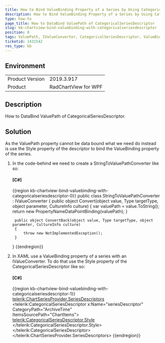 ```yaml
---
title: How to Bind ValueBinding Property of a Series by Using CategoricalSeriesDescriptor
description: How to Bind ValueBinding Property of a Series by Using CategoricalSeriesDescriptor.
type: how-to
page_title: How to DataBind ValuePath of CategoricalSeriesDescriptor 
slug: kb-chartview-bind-valuebinding-with-categoricalseriesdescriptor
position: 0
tags: ValuePath, IValueConverter, CategoricalSeriesDescriptor, ValueBinding
ticketid: 1431542
res_type: kb
---
```


## Environment
<table>
	<tbody>
		<tr>
			<td>Product Version</td>
			<td>2019.3.917</td>
		</tr>
		<tr>
			<td>Product</td>
			<td>RadChartView for WPF</td>
		</tr>
	</tbody>
</table>

## Description

How to DataBind ValuePath of CategoricalSeriesDescriptor.

## Solution

As the ValuePath property cannot be data bound what we need do instead is use the Style property of the descriptor to bind the ValueBinding property of the series.

1. In the code-behind we need to create a StringToValuePathConverter like so:

	#### __[C#]__
	{{region  kb-chartview-bind-valuebinding-with-categoricalseriesdescriptor-0}}
		public class StringToValuePathConverter : IValueConverter
    {
        public object Convert(object value, Type targetType, object parameter, CultureInfo culture)
        {
            var valuePath = value.ToString();
            return new PropertyNameDataPointBinding(valuePath);
        }

        public object ConvertBack(object value, Type targetType, object parameter, CultureInfo culture)
        {
            throw new NotImplementedException();
        }
    }
	{{endregion}}
	
2.  In XAML use a ValueBinding property of a series with an IValueConverter. To do that  use the Style property of the CategoricalSeriesDescriptor like so:

	#### __[C#]__
	{{region  kb-chartview-bind-valuebinding-with-categoricalseriesdescriptor-1}}
		 <telerik:ChartSeriesProvider.SeriesDescriptors>
                                    <telerik:CategoricalSeriesDescriptor x:Name="seriesDescriptor" CategoryPath="ArchiveTime"        
                                                                 ItemsSourcePath="ChartItems">
                                            <telerik:CategoricalSeriesDescriptor.Style>
                                                <Style TargetType="telerik:BarSeries">
                                                    <Setter Property="ValueBinding" Value="{Binding RelativeSource={RelativeSource AncestorType=telerik:RadCartesianChart}, Path=DataContext.BarChartValuePath, Converter={StaticResource StringToValuePathConverter}}" />
                                                </Style>
                                            </telerik:CategoricalSeriesDescriptor.Style>
                                    </telerik:CategoricalSeriesDescriptor>
		</telerik:ChartSeriesProvider.SeriesDescriptors>
	{{endregion}}
